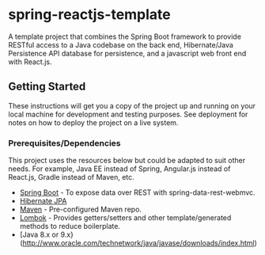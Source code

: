# spring-reactjs-template

A template project that combines the Spring Boot framework to provide RESTful access to a Java codebase on the back end, Hibernate/Java Persistence API database for persistence, and a javascript web front end with React.js. 

## Getting Started

These instructions will get you a copy of the project up and running on your local machine for development and testing purposes. See deployment for notes on how to deploy the project on a live system.

### Prerequisites/Dependencies

This project uses the resources below but could be adapted to suit other needs. For example, Java EE instead of Spring, Angular.js instead of React.js, Gradle instead of Maven, etc. 

* [Spring Boot](https://projects.spring.io/spring-framework/#quick-start) - To expose data over REST with spring-data-rest-webmvc. 
* [Hibernate JPA](http://hibernate.org/orm/)
* [Maven](https://maven.apache.org/) - Pre-configured Maven repo. 
* [Lombok](https://projectlombok.org/) - Provides getters/setters and other template/generated methods to reduce boilerplate. 
* [Java 8.x or 9.x}(http://www.oracle.com/technetwork/java/javase/downloads/index.html)
